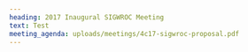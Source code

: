 ```yaml
---
heading: 2017 Inaugural SIGWROC Meeting
text: Test
meeting_agenda: uploads/meetings/4c17-sigwroc-proposal.pdf
---
```

